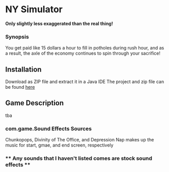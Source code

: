 # NY Simulator
**Only slightly less exaggerated than the real thing!**

### **Synopsis**

You get paid like 15 dollars a hour to fill in potholes during rush hour, and as a result, the axle of the economy continues to spin through your sacrifice!

## Installation

Download as ZIP file and extract it in a Java IDE
The project and zip file can be found [here](https://github.com/Neapolicy/Average-NY-Roads)

## Game Description

tba

### com.game.Sound Effects Sources
Chunkopops, Divinity of The Office, and Depression Nap makes up the music for start, gmae, and end screen, respectively
<br>
### ** Any sounds that I haven't listed comes are stock sound effects **
